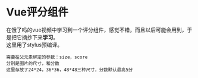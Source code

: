 Vue评分组件
====
在饿了吗的vue视频中学习到一个评分组件，感觉不错，而且以后可能会用到，于是把它摘抄下来**学习**。   
这里用了stylus预编译。
  
    
    需要在父元素绑定的参数：size，score  
    分别是图片的尺寸，和分数  
    这里存放了24*24，36*36，48*48三种尺寸，分数默认最高5分

